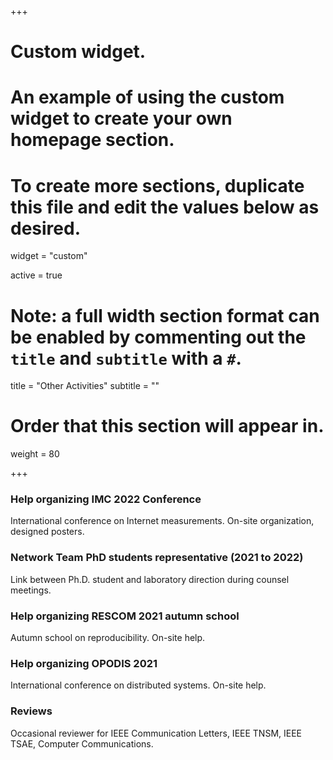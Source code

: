 +++
# Custom widget.
# An example of using the custom widget to create your own homepage section.
# To create more sections, duplicate this file and edit the values below as desired.
widget = "custom"

active = true

# Note: a full width section format can be enabled by commenting out the `title` and `subtitle` with a `#`.
title = "Other Activities"
subtitle = ""

# Order that this section will appear in.
weight = 80

+++

### __Help organizing IMC 2022 Conference__
International conference on Internet measurements. On-site organization, designed posters.


### Network Team PhD students representative (2021 to 2022)
Link between Ph.D. student and laboratory direction during counsel meetings.


### Help organizing RESCOM 2021 autumn school
Autumn school on reproducibility. On-site help.


### Help organizing OPODIS 2021
International conference on distributed systems. On-site help.

### Reviews
Occasional reviewer for IEEE Communication Letters, IEEE TNSM, IEEE TSAE, Computer Communications.